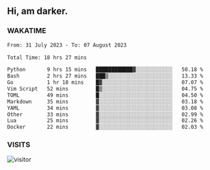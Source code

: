 ## Hi, am darker.

### WAKATIME

<!--START_SECTION:waka-->

```txt
From: 31 July 2023 - To: 07 August 2023

Total Time: 18 hrs 27 mins

Python       9 hrs 15 mins   ████████████▓░░░░░░░░░░░░   50.18 %
Bash         2 hrs 27 mins   ███▒░░░░░░░░░░░░░░░░░░░░░   13.33 %
Go           1 hr 18 mins    █▓░░░░░░░░░░░░░░░░░░░░░░░   07.07 %
Vim Script   52 mins         █▒░░░░░░░░░░░░░░░░░░░░░░░   04.75 %
TOML         49 mins         █░░░░░░░░░░░░░░░░░░░░░░░░   04.50 %
Markdown     35 mins         ▓░░░░░░░░░░░░░░░░░░░░░░░░   03.18 %
YAML         34 mins         ▓░░░░░░░░░░░░░░░░░░░░░░░░   03.08 %
Other        33 mins         ▓░░░░░░░░░░░░░░░░░░░░░░░░   02.99 %
Lua          25 mins         ▓░░░░░░░░░░░░░░░░░░░░░░░░   02.26 %
Docker       22 mins         ▓░░░░░░░░░░░░░░░░░░░░░░░░   02.03 %
```

<!--END_SECTION:waka-->

### VISITS
<!-- i should probably build this when i will have some time -->
![visitor](https://profile-counter.glitch.me/sanix-darker/count.svg)
